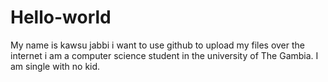 # Hello-world
My name is kawsu jabbi i want to use github to upload my files over the internet
i am a computer science student in the university of The Gambia. I am single with no kid.
